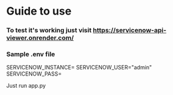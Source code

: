 # Guide to use

### To test it's working just visit https://servicenow-api-viewer.onrender.com/

### Sample .env file 
SERVICENOW_INSTANCE=<instancelink>
SERVICENOW_USER="admin"
SERVICENOW_PASS=<passkey>

Just run app.py
